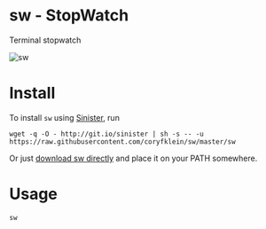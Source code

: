 # sw - <b>S</b>top<b>W</b>atch
Terminal stopwatch

![sw](https://user-images.githubusercontent.com/3503322/27499449-224d237e-5821-11e7-89d3-e219af643e00.gif)

# Install

To install `sw` using [Sinister](https://github.com/jamesqo/sinister), run

    wget -q -O - http://git.io/sinister | sh -s -- -u https://raw.githubusercontent.com/coryfklein/sw/master/sw

Or just [download sw directly](https://raw.githubusercontent.com/coryfklein/sw/master/sw) and place it on your PATH somewhere.

# Usage

    sw

